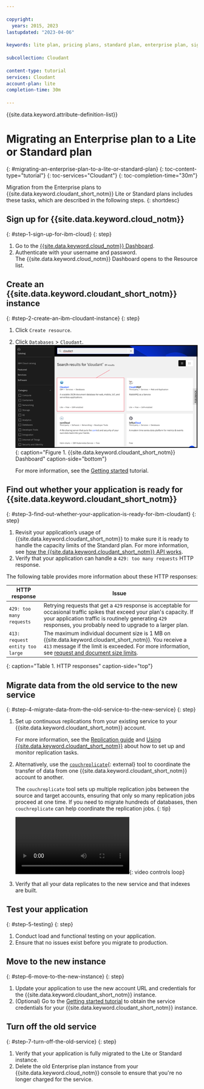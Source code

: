 ```yaml
---

copyright:
  years: 2015, 2023
lastupdated: "2023-04-06"

keywords: lite plan, pricing plans, standard plan, enterprise plan, sign up, test application, move to new instance

subcollection: Cloudant

content-type: tutorial
services: Cloudant
account-plan: lite
completion-time: 30m

---
```


{{site.data.keyword.attribute-definition-list}}

# Migrating an Enterprise plan to a Lite or Standard plan
{: #migrating-an-enterprise-plan-to-a-lite-or-standard-plan}
{: toc-content-type="tutorial"}
{: toc-services="Cloudant"}
{: toc-completion-time="30m"}

Migration from the Enterprise plans to {{site.data.keyword.cloudant_short_notm}} Lite or Standard plans includes these tasks, which are described in the following steps.
{: shortdesc}

## Sign up for {{site.data.keyword.cloud_notm}}
{: #step-1-sign-up-for-ibm-cloud}
{: step}

1.  Go to the [{{site.data.keyword.cloud_notm}} Dashboard](https://cloud.ibm.com/).
2. Authenticate with your username and password.  
   The {{site.data.keyword.cloud_notm}} Dashboard opens to the Resource list.

## Create an {{site.data.keyword.cloudant_short_notm}} instance
{: #step-2-create-an-ibm-cloudant-instance}
{: step}

1. Click `Create resource`.
2. Click `Databases` > `Cloudant`.  
   ![Select **Databases** > **Cloudant dashboard** as your instance.](../tutorials/images/img0003.png){: caption="Figure 1. {{site.data.keyword.cloudant_short_notm}} Dashboard" caption-side="bottom"}

   For more information, see the [Getting started](/docs/Cloudant?topic=Cloudant-getting-started-with-cloudant) tutorial.  

## Find out whether your application is ready for {{site.data.keyword.cloudant_short_notm}}
{: #step-3-find-out-whether-your-application-is-ready-for-ibm-cloudant}
{: step}

1. Revisit your application’s usage of {{site.data.keyword.cloudant_short_notm}} to make sure it is ready to handle the capacity limits of the Standard plan.
   For more information, see [how the {{site.data.keyword.cloudant_short_notm}} API works](/docs/Cloudant?topic=Cloudant-ibm-cloud-public#provisioned-throughput-capacity).
2. Verify that your application can handle a `429: too many requests` HTTP response.

The following table provides more information about these HTTP responses:

| HTTP response | Issue |
|--------------|--------|
| `429: too many requests` | Retrying requests that get a `429` response is acceptable for occasional traffic spikes that exceed your plan's capacity. If your application traffic is routinely generating `429` responses, you probably need to upgrade to a larger plan. |
| `413: request entity too large` | The maximum individual document size is 1 MB on {{site.data.keyword.cloudant_short_notm}}. You receive a `413` message if the limit is exceeded. For more information, see [request and document size limits](/docs/Cloudant?topic=Cloudant-ibm-cloud-public#request-and-document-size-limits). |
{: caption="Table 1. HTTP responses" caption-side="top"}

## Migrate data from the old service to the new service 
{: #step-4-migrate-data-from-the-old-service-to-the-new-service}
{: step}

1. Set up continuous replications from your existing service to your {{site.data.keyword.cloudant_short_notm}} account.

   For more information, see the [Replication guide](/docs/Cloudant?topic=Cloudant-replication-api) and [Using {{site.data.keyword.cloudant_short_notm}}](/docs/Cloudant?topic=Cloudant-ibm-cloudant-basics) about how to set up and monitor replication tasks.

2. Alternatively, use the [`couchreplicate`](https://www.npmjs.com/package/couchreplicate){: external} tool to coordinate the transfer of data from one {{site.data.keyword.cloudant_short_notm}} account to another.

   The `couchreplicate` tool sets up multiple replication jobs between the source and target accounts, ensuring that only so many replication jobs proceed at one time. If you need to migrate hundreds of databases, then `couchreplicate` can help coordinate the replication jobs.
   {: tip}

   ![Couchreplicate tool](../images/couchreplicate.mp4){: video controls loop}

3. Verify that all your data replicates to the new service and that indexes are built.

## Test your application
{: #step-5-testing}
{: step}

1. Conduct load and functional testing on your application.
2. Ensure that no issues exist before you migrate to production.

## Move to the new instance
{: #step-6-move-to-the-new-instance}
{: step}

1. Update your application to use the new account URL and credentials for the {{site.data.keyword.cloudant_short_notm}} instance.
2. (Optional) Go to the [Getting started tutorial](/docs/Cloudant?topic=Cloudant-getting-started-with-cloudant#creating-service-credentials) to obtain the service credentials for your {{site.data.keyword.cloudant_short_notm}} instance.

## Turn off the old service
{: #step-7-turn-off-the-old-service}
{: step}

1. Verify that your application is fully migrated to the Lite or Standard instance.
2. Delete the old Enterprise plan instance from your {{site.data.keyword.cloud_notm}} console to ensure that you're no longer charged for the service.
